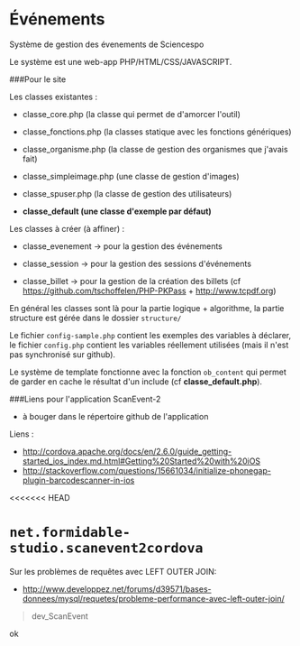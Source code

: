 Événements
==========

Système de gestion des évenements de Sciencespo

Le système est une web-app PHP/HTML/CSS/JAVASCRIPT.

###Pour le site

Les classes existantes :

- classe_core.php (la classe qui permet de d'amorcer l'outil)

- classe_fonctions.php (la classes statique avec les fonctions génériques)

- classe_organisme.php (la classe de gestion des organismes que j'avais fait)

- classe_simpleimage.php (une classe de gestion d'images)

- classe_spuser.php (la classe de gestion des utilisateurs)

- **classe_default (une classe d'exemple par défaut)**

Les classes à créer (à affiner) :

- classe_evenement -> pour la gestion des événements

- classe_session -> pour la gestion des sessions d'événements

- classe_billet -> pour la gestion de la création des billets (cf https://github.com/tschoffelen/PHP-PKPass + http://www.tcpdf.org)




En général les classes sont là pour la partie logique + algorithme, la partie structure est gérée dans le dossier 
`structure/`

Le fichier `config-sample.php` contient les exemples des variables à déclarer, le fichier `config.php` contient les variables réellement utilisées (mais il n'est pas synchronisé sur github).

Le système de template fonctionne avec la fonction `ob_content` qui permet de garder en cache le résultat d'un include (cf **classe_default.php**).










###Liens pour l'application ScanEvent-2
- à bouger dans le répertoire github de l'application

Liens :

- http://cordova.apache.org/docs/en/2.6.0/guide_getting-started_ios_index.md.html#Getting%20Started%20with%20iOS
- http://stackoverflow.com/questions/15661034/initialize-phonegap-plugin-barcodescanner-in-ios


<<<<<<< HEAD

`net.formidable-studio.scanevent2cordova`
=======
Sur les problèmes de requêtes avec LEFT OUTER JOIN:
- http://www.developpez.net/forums/d39571/bases-donnees/mysql/requetes/probleme-performance-avec-left-outer-join/
> dev_ScanEvent

ok
